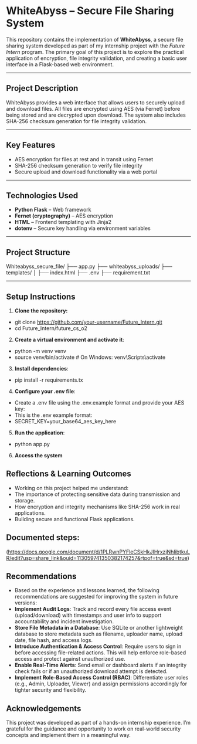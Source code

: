 # WhiteAbyss – Secure File Sharing System

This repository contains the implementation of **WhiteAbyss**, a secure file sharing system developed as part of my internship project with the *Future Intern* program. The primary goal of this project is to explore the practical application of encryption, file integrity validation, and creating a basic user interface in a Flask-based web environment.

---

## Project Description

WhiteAbyss provides a web interface that allows users to securely upload and download files. All files are encrypted using AES (via Fernet) before being stored and are decrypted upon download. The system also includes SHA-256 checksum generation for file integrity validation.

---

## Key Features

- AES encryption for files at rest and in transit using Fernet
- SHA-256 checksum generation to verify file integrity
- Secure upload and download functionality via a web portal

---

## Technologies Used

- **Python Flask** – Web framework
- **Fernet (cryptography)** – AES encryption
- **HTML** – Frontend templating with Jinja2
- **dotenv** – Secure key handling via environment variables

---

## Project Structure

Whiteabyss_secure_file/
├── app.py
├── whiteabyss_uploads/
├── templates/
│ ├── index.html
├── .env
├── requirement.txt


---

## Setup Instructions

1. **Clone the repository:**

- git clone https://github.com/your-username/Future_Intern.git
- cd Future_Intern/future_cs_o2
2. **Create a virtual environment and activate it**:
- python -m venv venv
- source venv/bin/activate  # On Windows: venv\Scripts\activate

3. **Install dependencies**:
- pip install -r requirements.tx
  
4. **Configure your .env file**:
- Create a .env file using the .env.example format and provide your AES key:
- This is the .env example format:
- SECRET_KEY=your_base64_aes_key_here
  
5. **Run the application**:
- python app.py
  
6. **Access the system**

## Reflections & Learning Outcomes
- Working on this project helped me understand:
- The importance of protecting sensitive data during transmission and storage.
- How encryption and integrity mechanisms like SHA-256 work in real applications.
- Building secure and functional Flask applications.

## Documented steps:
(https://docs.google.com/document/d/1PLRwnPYFleCSkHkJIHrxzjNhIibtkuLR/edit?usp=share_link&ouid=113059741350382174257&rtpof=true&sd=true)


## Recommendations
- Based on the experience and lessons learned, the following recommendations are suggested for improving the system in future versions:
- **Implement Audit Logs**: Track and record every file access event (upload/download) with timestamps and user info to support accountability and incident investigation.
- **Store File Metadata in a Database**: Use SQLite or another lightweight database to store metadata such as filename, uploader name, upload date, file hash, and access logs.
- **Introduce Authentication & Access Control**: Require users to sign in before accessing file-related actions. This will help enforce role-based access and protect against unauthorized use.
- **Enable Real-Time Alerts**: Send email or dashboard alerts if an integrity check fails or if an unauthorized download attempt is detected.
- **Implement Role-Based Access Control (RBAC)**: Differentiate user roles (e.g., Admin, Uploader, Viewer) and assign permissions accordingly for tighter security and flexibility.


## Acknowledgements
This project was developed as part of a hands-on internship experience. I’m grateful for the guidance and opportunity to work on real-world security concepts and implement them in a meaningful way.


